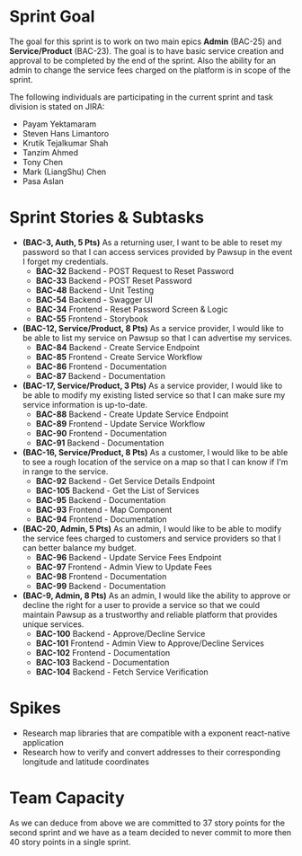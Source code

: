 # Sprint Goal

The goal for this sprint is to work on two main epics **Admin** (BAC-25) and **Service/Product** (BAC-23). The goal is to have basic service creation and approval to be completed by the end of the sprint. Also the ability for an admin to change the service fees charged on the platform is in scope of the sprint.

The following individuals are participating in the current sprint and task division is stated on JIRA:
  - Payam Yektamaram
  - Steven Hans Limantoro
  - Krutik Tejalkumar Shah
  - Tanzim Ahmed
  - Tony Chen
  - Mark (LiangShu) Chen
  - Pasa Aslan

# Sprint Stories & Subtasks

- **(BAC-3, Auth, 5 Pts)** As a returning user, I want to be able to reset my password so that I can access services provided by Pawsup in the event I forget my credentials. 
  - **BAC-32** Backend - POST Request to Reset Password 
  - **BAC-33** Backend - POST Reset Password 
  - **BAC-48** Backend - Unit Testing 
  - **BAC-54** Backend - Swagger UI 
  - **BAC-34** Frontend - Reset Password Screen & Logic 
  - **BAC-55** Frontend - Storybook 
- **(BAC-12, Service/Product, 8 Pts)** As a service provider, I would like to be able to list my service on Pawsup so that I can advertise my services.
   - **BAC-84** Backend - Create Service Endpoint 
   - **BAC-85** Frontend - Create Service Workflow 
   - **BAC-86** Frontend - Documentation 
   - **BAC-87** Backend - Documentation 
- **(BAC-17, Service/Product, 3 Pts)** As a service provider, I would like to be able to modify my existing listed service so that I can make sure my service information is up-to-date.
  - **BAC-88** Backend - Create Update Service Endpoint 
  - **BAC-89** Frontend - Update Service Workflow 
  - **BAC-90** Frontend - Documentation 
  - **BAC-91** Backend - Documentation 
- **(BAC-16, Service/Product, 8 Pts)** As a customer, I would like to be able to see a rough location of the service on a map so that I can know if I'm in range to the service.
  - **BAC-92** Backend - Get Service Details Endpoint 
  - **BAC-105** Backend - Get the List of Services 
  - **BAC-95** Backend - Documentation 
  - **BAC-93** Frontend - Map Component 
  - **BAC-94** Frontend - Documentation 
- **(BAC-20, Admin, 5 Pts)** As an admin, I would like to be able to modify the service fees charged to customers and service providers so that I can better balance my budget.
  - **BAC-96** Backend - Update Service Fees Endpoint 
  - **BAC-97** Frontend - Admin View to Update Fees 
  - **BAC-98** Frontend - Documentation 
  - **BAC-99** Backend - Documentation 
- **(BAC-9, Admin, 8 Pts)** As an admin, I would like the ability to approve or decline the right for a user to provide a service so that we could maintain Pawsup as a trustworthy and reliable platform that provides unique services.
  - **BAC-100** Backend - Approve/Decline Service 
  - **BAC-101** Frontend - Admin View to Approve/Decline Services 
  - **BAC-102** Frontend - Documentation 
  - **BAC-103** Backend - Documentation 
  - **BAC-104** Backend - Fetch Service Verification 
  
# Spikes
  - Research map libraries that are compatible with a exponent react-native application
  - Research how to verify and convert addresses to their corresponding longitude and latitude coordinates
  
# Team Capacity
As we can deduce from above we are committed to 37 story points for the second sprint and we have as a team decided to never commit to more then 40 story points in a single sprint.
